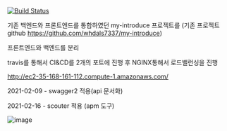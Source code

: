 
[![Build Status](https://travis-ci.com/whdals7337/myintroduce-backend-project.svg?branch=master)](https://travis-ci.com/whdals7337/myintroduce-backend-project)

기존 백엔드와 프론트엔드를 통합하였던 my-introduce 프로젝트를 (기존 프로젝트 github https://github.com/whdals7337/my-introduce)

프론트엔드와 백엔드를 분리

travis를 통해서 CI&CD를 2개의 포트에 진행 후 NGINX통해서 로드밸런싱을 진행

http://ec2-35-168-161-112.compute-1.amazonaws.com/

2021-02-09 - swagger2 적용(api 문서화)

2021-02-16 - scouter 적용 (apm 도구)

![image](https://user-images.githubusercontent.com/55545105/109240286-90473280-781a-11eb-9bf4-0173e998d0d9.png)
